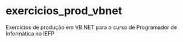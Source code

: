# exercicios_prod_vbnet
Exercícios de produção em VB.NET para o curso de Programador de Informática no IEFP
